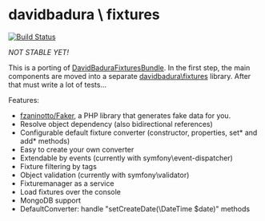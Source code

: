 davidbadura \ fixtures
======================

[![Build Status](https://secure.travis-ci.org/DavidBadura/Fixtures.png)](http://travis-ci.org/DavidBadura/Fixtures)

*NOT STABLE YET!*


This is a porting of [DavidBaduraFixturesBundle](https://github.com/DavidBadura/FixturesBundle).
In the first step, the main components are moved into a separate [davidbadura\fixtures](https://github.com/DavidBadura/Fixtures) library.
After that must write a lot of tests...

Features:

* [fzaninotto/Faker](https://github.com/fzaninotto/Faker), a PHP library that generates fake data for you.
* Resolve object dependency (also bidirectional references)
* Configurable default fixture converter (constructor, properties, set* and add* methods)
* Easy to create your own converter
* Extendable by events (currently with symfony\event-dispatcher)
* Fixture filtering by tags
* Object validation (currently with symfony\validator)
* Fixturemanager as a service
* Load fixtures over the console
* MongoDB support
* DefaultConverter: handle "setCreateDate(\DateTime $date)" methods